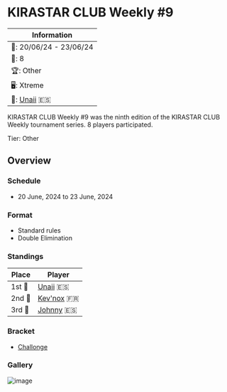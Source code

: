 # KIRASTAR CLUB Weekly #9

|Information|
|-|
|:calendar:: 20/06/24 - 23/06/24|
|:busts_in_silhouette:: 8|
|:trophy:: Other|
|:desktop_computer:: Xtreme|
|:1st_place_medal:: [Unaii](../../players/spanish/unaii.md) :es:|

KIRASTAR CLUB Weekly #9 was the ninth edition of the KIRASTAR CLUB Weekly tournament series. 8 players participated.

Tier: Other

## Overview

### Schedule
- 20 June, 2024 to 23 June, 2024

### Format
- Standard rules
- Double Elimination

### Standings

|Place|Player|
|-|-|
|1st :1st_place_medal:|[Unaii](../../players/spanish/unaii.md) :es:|
|2nd :2nd_place_medal:|[Kev'nox](../../players/french/kevnox.md) :fr:|
|3rd :3rd_place_medal:|[Johnny](../../players/spanish/johnny.md) :es:|

### Bracket
- [Challonge](https://challonge.com/xykyxjbl)

### Gallery

![image](https://github.com/user-attachments/assets/aef05b62-e863-4c70-9837-c355fbb6e763)
